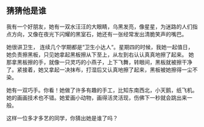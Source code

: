 ## 猜猜他是谁

我有一个好朋友，她有一双水汪汪的大眼睛，乌黑发亮，像星星，为迷路的人们指点方向，又像在夜光下闪耀的黑室石，她还有一张经常发出清脆笑声的嘴巴。

她很讲卫生， 连续几个学期都是“卫生小达人“。星期四的时候，我她一起值日，她负责擦黑板，只见她拿起黑板擦从下至上，从左到右认认真真地擦了起来。 她那拿黑板擦的手，就像一只灵巧的小燕子，上下飞舞，转眼间，黑板就被擦干净了。紧接着，她又拿起一决抹布，打湿后又认真地擦了起来，黑板被她擦得一尘不染。

她有一双巧手。你看！她做了许多有趣的手工，比知东南西北，小天鹅，纸飞机。她的画画技术也不错。她爱画小动物，画得活灵活现，伤佛下一秒就会跳出来一般。

这样一位多才多艺的同学，你猜出她是谁了吗？